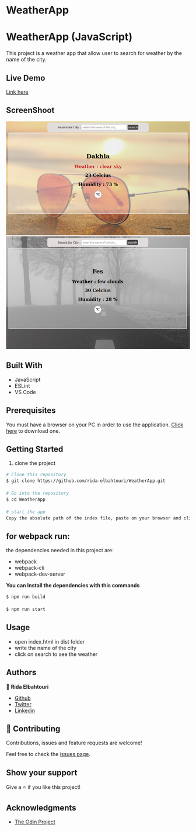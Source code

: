 # WeatherApp

# WeatherApp (JavaScript)

This project is a weather app that allow user to search for weather by the name of the city.

## Live Demo

[Link here](https://wonderful-pare-04b09a.netlify.app/)

## ScreenShoot

![screenshoot](dist/assets/images/screenshot1.png)
![screenshoot](dist/assets/images/screenshot2.png)

## Built With

- JavaScript
- ESLint
- VS Code

## Prerequisites

You must have a browser on your PC in order to use the application. [Click here](https://www.mozilla.org/en-US/firefox/new/) to download one.

## Getting Started

1. clone the project

```bash
# Clone this repository
$ git clone https://github.com/rida-elbahtouri/WeatherApp.git

# Go into the repository
$ cd WeatherApp

# start the app
Copy the absolute path of the index file, paste on your browser and click on enter
```

## for webpack run:

the dependencies needed in this project are:

- webpack
- webpack-cli
- webpack-dev-server

**You can Install the dependencies with this commands**

```bash
$ npm run build

$ npm run start
```

## Usage

- open index.html in dist folder
- write the name of the city
- click on search to see the weather

## Authors

👤 **Rida Elbahtouri**

- [Github](https://github.com/rida-elbahtouri)
- [Twitter](https://twitter.com/RElbahtouri)
- [Linkedin](https://www.linkedin.com/in/rida-elbahtouri/)

## 🤝 Contributing

Contributions, issues and feature requests are welcome!

Feel free to check the <a href="https://github.com/rida-elbahtouri/WeatherApp/issues" target="_blank">issues page</a>.

## Show your support

Give a ⭐️ if you like this project!

## Acknowledgments

- <a href="https://www.theodinproject.com/" target="_blank">The Odin Project</a>
